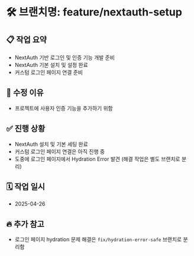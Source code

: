 # 🛠 브랜치명: feature/nextauth-setup

## 📋 작업 요약
- NextAuth 기반 로그인 및 인증 기능 개발 준비
- NextAuth 기본 설치 및 설정 완료
- 커스텀 로그인 페이지 연결 준비

## 🎯 수정 이유
- 프로젝트에 사용자 인증 기능을 추가하기 위함

## ✅ 진행 상황
- NextAuth 설치 및 기본 세팅 완료
- 커스텀 로그인 페이지 연결은 아직 진행 중
- 도중에 로그인 페이지에서 Hydration Error 발견 (해결 작업은 별도 브랜치로 분리)

## 🗓 작업 일시
- 2025-04-26

## 🔥 추가 참고
- 로그인 페이지 hydration 문제 해결은 `fix/hydration-error-safe` 브랜치로 분리함

